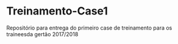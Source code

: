 # Treinamento-Case1
Repositório para entrega do primeiro case de treinamento para os traineesda gertão 2017/2018
